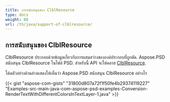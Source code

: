 ```yaml
---
title: การสนับสนุนของ ClblResource
type: docs
weight: 80
url: /th/java/support-of-clblresource/
---
```


## **การสนับสนุนของ ClblResource**
ClblResource ประกอบด้วยข้อมูลเกี่ยวกับการผสมสว่างขององค์ประกอบที่ถูกตัด. Aspose.PSD สนับสนุน ClblResource ในไฟล์ PSD. สำหรับนี้ API จะให้คลาส [ClblResource](https://reference.aspose.com/java/psd/com.aspose.psd.fileformats.psd.layers.layerresources/ClblResource).

โค้ดตัวอย่างด้านล่างแสดงให้เห็นว่า Aspose.PSD สนับสนุน ClblResource อย่างไร

{{< gist "aspose-com-gists" "31800d807a72f1f50fe4b29374119227" "Examples-src-main-java-com-aspose-psd-examples-Conversion-RenderTextWithDifferentColorsInTextLayer-1.java" >}}
